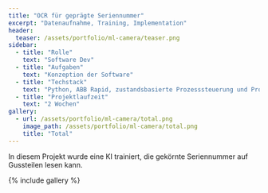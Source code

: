 ```yaml
---
title: "OCR für geprägte Seriennummer"
excerpt: "Datenaufnahme, Training, Implementation"
header:
  teaser: /assets/portfolio/ml-camera/teaser.png
sidebar:
  - title: "Rolle"
    text: "Software Dev"
  - title: "Aufgaben"
    text: "Konzeption der Software"
  - title: "Techstack"
    text: "Python, ABB Rapid, zustandsbasierte Prozesssteuerung und Prozessführung, Docker"
  - title: "Projektlaufzeit"
    text: "2 Wochen"
gallery:
  - url: /assets/portfolio/ml-camera/total.png
    image_path: /assets/portfolio/ml-camera/total.png
    title: "Total"
---
```

In diesem Projekt wurde eine KI trainiert, die gekörnte Seriennummer auf Gussteilen lesen kann.

{% include gallery %}
